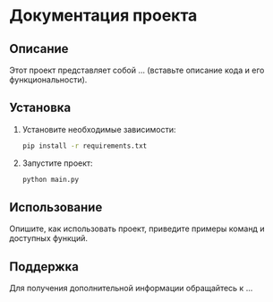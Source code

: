 # Документация проекта

## Описание
Этот проект представляет собой ... (вставьте описание кода и его функциональности).

## Установка
1. Установите необходимые зависимости:
   ```bash
   pip install -r requirements.txt
   ```
2. Запустите проект:
   ```bash
   python main.py
   ```

## Использование
Опишите, как использовать проект, приведите примеры команд и доступных функций.

## Поддержка
Для получения дополнительной информации обращайтесь к ...